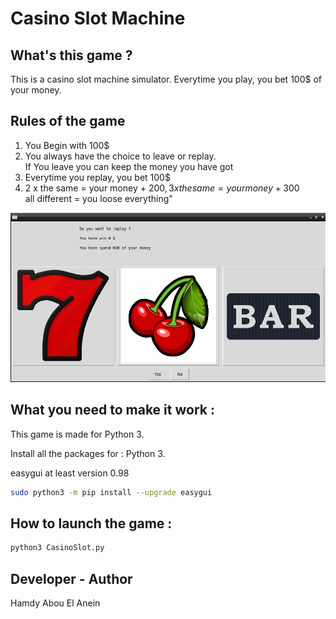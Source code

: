 # Casino Slot Machine

## What's this game ?  

This is a casino slot machine simulator. Everytime you play, you bet 100$ of your money.  

## Rules of the game  

1) You Begin with 100$  
2) You always have the choice to leave or replay.  
If You leave you can keep the money you have got   
3) Everytime you replay, you bet 100$  
4) 2 x the same = your money + 200$, 3 x the same = your money +300$   
   all different = you loose everything"  



![Screenshot](screenshot.png)  




## What you need to make it work :  

This game is made for Python 3.  

Install all the packages for : Python 3.  

easygui at least version 0.98  

```sh
sudo python3 -m pip install --upgrade easygui  
```  

## How to launch the game :  

```sh
python3 CasinoSlot.py
```  


## Developer - Author  

Hamdy Abou El Anein  

